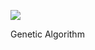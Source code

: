 ![](https://github.com/hosenrah/genetic-algorithm/workflows/Node%20CI/badge.svg)

Genetic Algorithm
